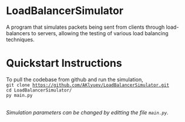 # LoadBalancerSimulator

A program that simulates packets being sent from clients through load-balancers to servers, allowing the testing of various load balancing techniques. 

# Quickstart Instructions

To pull the codebase from github and run the simulation, <br/>
<code>git clone https://github.com/AKlyuev/LoadBalancerSimulator.git</code> <br/>
<code>cd LoadBalancerSimulator/ </code> <br/>
<code>py main.py </code> <br/>

<i>Simulation parameters can be changed by editting the file <code>main.py</code>.</i>
